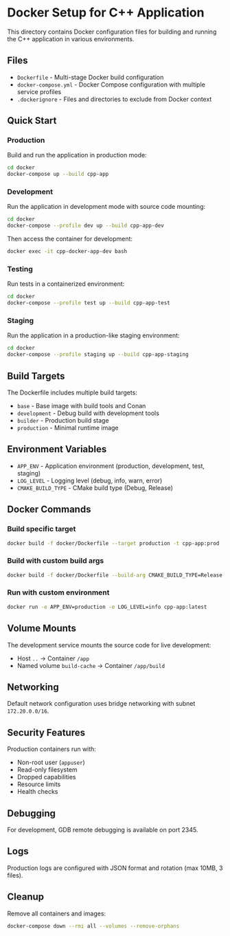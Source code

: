 # Docker Setup for C++ Application

This directory contains Docker configuration files for building and running the C++ application in various environments.

## Files

- `Dockerfile` - Multi-stage Docker build configuration
- `docker-compose.yml` - Docker Compose configuration with multiple service profiles
- `.dockerignore` - Files and directories to exclude from Docker context

## Quick Start

### Production

Build and run the application in production mode:

```bash
cd docker
docker-compose up --build cpp-app
```

### Development

Run the application in development mode with source code mounting:

```bash
cd docker
docker-compose --profile dev up --build cpp-app-dev
```

Then access the container for development:

```bash
docker exec -it cpp-docker-app-dev bash
```

### Testing

Run tests in a containerized environment:

```bash
cd docker
docker-compose --profile test up --build cpp-app-test
```

### Staging

Run the application in a production-like staging environment:

```bash
cd docker
docker-compose --profile staging up --build cpp-app-staging
```

## Build Targets

The Dockerfile includes multiple build targets:

- `base` - Base image with build tools and Conan
- `development` - Debug build with development tools
- `builder` - Production build stage
- `production` - Minimal runtime image

## Environment Variables

- `APP_ENV` - Application environment (production, development, test, staging)
- `LOG_LEVEL` - Logging level (debug, info, warn, error)
- `CMAKE_BUILD_TYPE` - CMake build type (Debug, Release)

## Docker Commands

### Build specific target
```bash
docker build -f docker/Dockerfile --target production -t cpp-app:prod .
```

### Build with custom build args
```bash
docker build -f docker/Dockerfile --build-arg CMAKE_BUILD_TYPE=Release .
```

### Run with custom environment
```bash
docker run -e APP_ENV=production -e LOG_LEVEL=info cpp-app:latest
```

## Volume Mounts

The development service mounts the source code for live development:
- Host `..` → Container `/app`
- Named volume `build-cache` → Container `/app/build`

## Networking

Default network configuration uses bridge networking with subnet `172.20.0.0/16`.

## Security Features

Production containers run with:
- Non-root user (`appuser`)
- Read-only filesystem
- Dropped capabilities
- Resource limits
- Health checks

## Debugging

For development, GDB remote debugging is available on port 2345.

## Logs

Production logs are configured with JSON format and rotation (max 10MB, 3 files).

## Cleanup

Remove all containers and images:

```bash
docker-compose down --rmi all --volumes --remove-orphans
```